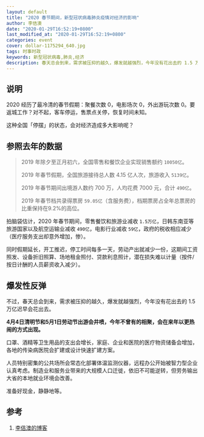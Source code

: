 ```yaml
---
layout: default
title: "2020 春节期间，新型冠状病毒肺炎疫情对经济的影响"
author: 李佶澳
date: "2020-01-29T16:52:19+0800"
last_modified_at: "2020-01-29T16:52:19+0800"
categories: event
cover: dollar-1175294_640.jpg
tags: 时事时政
keywords: 新型冠状病毒,肺炎,经济
description: 春天总会到来，需求被压抑的越久，爆发就越强烈，今年没有花出去的 1.5 万亿迟早会花出去。
---
```


## 说明

2020 经历了最冷清的春节假期：聚餐次数 0，电影场次 0，外出游玩次数 0。要返城工作？对不起，客车停运，售票点关停，恢复时间未知。



这种全国「停摆」的状态，会对经济造成多大影响呢？


## 参照去年的数据


>2019 年除夕至正月初六，全国零售和餐饮企业实现销售额约 `10050亿`。
>
>2019 年春节假期，全国旅游接待总人数 4.15 亿人次，旅游收入 `5139亿`。
>
>2019 年春节期间出境游人数约 700 万，人均花费 7000 元，合计 `490亿`。
>
>2019 年春节档共录得票房 `59.05亿`（含服务费），档期票房占全年总票房的比重保持在9.2%的高位。


拍脑袋估计，2020 年春节期间，零售餐饮和旅游业减收 `1.5万亿`，日韩东南亚等旅游国家以及航空运输业减收 `490亿`，电影行业减收 `59亿`，政府的税收相应减少 （医疗服务支出却意外增加，惨）。


同时假期延长，开工推迟，停工时间每多一天，劳动产出就减少一份，这期间工资照发、设备折旧照算、场地租金照付、贷款利息照计，潜在损失难以计量（按件/按日计酬的人员薪资收入减少）。

## 爆发性反弹

不过，春天总会到来，需求被压抑的越久，爆发就越强烈，今年没有花出去的 1.5 万亿迟早会花出去。



**4月4日清明节和5月1日劳动节出游会井喷，今年不曾有的相聚，会在来年以更热闹的方式出现。**



口罩、酒精等卫生用品的支出会增长，家庭、企业和医院的医疗物资储备会增加，各地的传染病医院会扩建或设计快速扩建方案。


人员特别密集的公共场所会常态化部署体温监测仪器，远程办公开始被智力型企业认真考虑。制造业和服务业带来的大规模人口迁徙，依旧不可能逆转，但劳务输出大省的本地就业环境会改善。


准备好现金，静静地等。

## 参考

1. [李佶澳的博客][1]

[1]: https://www.lijiaocn.com "李佶澳的博客"

